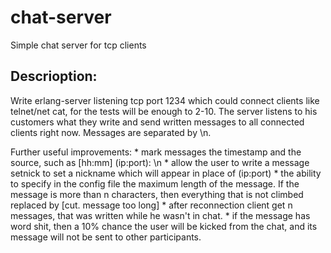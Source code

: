 # chat-server
Simple chat server for tcp clients

## Descrioption:
Write erlang-server listening tcp port 1234 which could connect clients like telnet/net cat, for the tests will be enough to 2-10. The server listens to his customers what they write and send written messages to all connected clients right now. Messages are separated by \n.

Further useful improvements:
	* mark messages the timestamp and the source, such as [hh:mm] (ip:port): <message> \n
	* allow the user to write a message setnick <name> to set a nickname which will appear in place of (ip:port)
	* the ability to specify in the config file the maximum length of the message. If the message is more than n characters, then everything that is not climbed replaced by [cut. message too long]
	* after reconnection client get n messages, that was written while he wasn't in chat.
	* if the message has word shit, then a 10% chance the user will be kicked from the chat, and its message will not be sent to other participants.